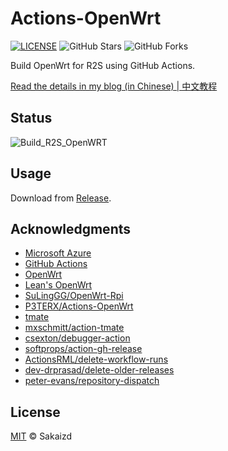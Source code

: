 # Actions-OpenWrt

[![LICENSE](https://img.shields.io/github/license/mashape/apistatus.svg?style=flat-square&label=LICENSE)](https://github.com/Sakaizd/Actions-LEDE/blob/main/LICENSE)
![GitHub Stars](https://img.shields.io/github/stars/P3TERX/Actions-OpenWrt.svg?style=flat-square&label=Stars&logo=github)
![GitHub Forks](https://img.shields.io/github/forks/P3TERX/Actions-OpenWrt.svg?style=flat-square&label=Forks&logo=github)

Build OpenWrt for R2S using GitHub Actions.

[Read the details in my blog (in Chinese) | 中文教程](https://p3terx.com/archives/build-openwrt-with-github-actions.html)

## Status

![Build_R2S_OpenWRT](https://github.com/Sakaizd/Build_R2S_OpenWRT/actions/workflows/Build_ImmortalWrt.yml/badge.svg)

## Usage

Download from [Release](https://github.com/Sakaizd/Build_R2S_OpenWRT/releases).


## Acknowledgments

- [Microsoft Azure](https://azure.microsoft.com)
- [GitHub Actions](https://github.com/features/actions)
- [OpenWrt](https://github.com/openwrt/openwrt)
- [Lean's OpenWrt](https://github.com/coolsnowwolf/lede)
- [SuLingGG/OpenWrt-Rpi](https://github.com/SuLingGG/OpenWrt-Rpi)   
- [P3TERX/Actions-OpenWrt](https://github.com/P3TERX/Actions-OpenWrt)
- [tmate](https://github.com/tmate-io/tmate)
- [mxschmitt/action-tmate](https://github.com/mxschmitt/action-tmate)
- [csexton/debugger-action](https://github.com/csexton/debugger-action)
- [softprops/action-gh-release](https://github.com/softprops/action-gh-release)
- [ActionsRML/delete-workflow-runs](https://github.com/ActionsRML/delete-workflow-runs)
- [dev-drprasad/delete-older-releases](https://github.com/dev-drprasad/delete-older-releases)
- [peter-evans/repository-dispatch](https://github.com/peter-evans/repository-dispatch)

## License

[MIT](https://github.com/Sakaizd/Actions-LEDE/blob/main/LICENSE) © Sakaizd
